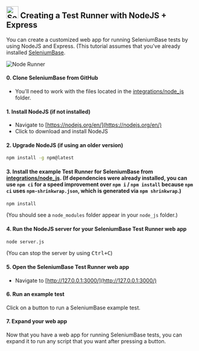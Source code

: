 <h2><img src="https://seleniumbase.github.io/img/logo6.png" title="SeleniumBase" width="32" /> Creating a Test Runner with NodeJS + Express</h2>

You can create a customized web app for running SeleniumBase tests by using NodeJS and Express. (This tutorial assumes that you've already installed [SeleniumBase](https://github.com/seleniumbase/SeleniumBase).

<img src="https://seleniumbase.github.io/other/node_runner.png" title="Node Runner" />

#### 0. Clone SeleniumBase from GitHub

* You'll need to work with the files located in the [integrations/node_js](https://github.com/seleniumbase/SeleniumBase/tree/master/integrations/node_js) folder.

#### 1. Install NodeJS (if not installed)

* Navigate to [https://nodejs.org/en/](https://nodejs.org/en/)
* Click to download and install NodeJS

#### 2. Upgrade NodeJS (if using an older version)

```bash
npm install -g npm@latest
```

#### 3. Install the example Test Runner for SeleniumBase from [integrations/node_js](https://github.com/seleniumbase/SeleniumBase/tree/master/integrations/node_js). (If dependencies were already installed, you can use `npm ci` for a speed improvement over `npm i` / `npm install` because `npm ci` uses `npm-shrinkwrap.json`, which is generated via ``npm shrinkwrap``.)

```bash
npm install
```

(You should see a `node_modules` folder appear in your `node_js` folder.)

#### 4. Run the NodeJS server for your SeleniumBase Test Runner web app

```bash
node server.js
```

(You can stop the server by using <kbd>Ctrl+C</kbd>)

#### 5. Open the SeleniumBase Test Runner web app

* Navigate to [http://127.0.0.1:3000/](http://127.0.0.1:3000/)

#### 6. Run an example test

Click on a button to run a SeleniumBase example test.

#### 7. Expand your web app

Now that you have a web app for running SeleniumBase tests, you can expand it to run any script that you want after pressing a button.
